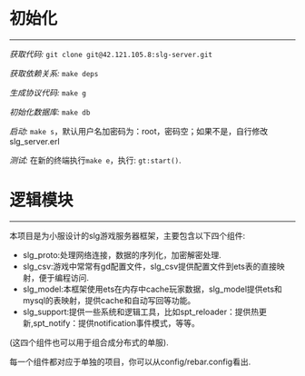 # 初始化
---
*获取代码:* `git clone git@42.121.105.8:slg-server.git`

*获取依赖关系:* `make deps`

*生成协议代码:* `make g`

*初始化数据库:* `make db`

*启动:* `make s`，默认用户名加密码为：root，密码空；如果不是，自行修改slg_server.erl

*测试:* 在新的终端执行`make e`，执行: `gt:start()`.

# 逻辑模块
---
本项目是为小服设计的slg游戏服务器框架，主要包含以下四个组件:

* slg_proto:处理网络连接，数据的序列化，加密解密处理.
* slg_csv:游戏中常常有gd配置文件，slg_csv提供配置文件到ets表的直接映射，便于编程访问.
* slg_model:本框架使用ets在内存中cache玩家数据，slg_model提供ets和mysql的表映射，提供cache和自动写回等功能。
* slg_support:提供一些系统和逻辑工具，比如spt_reloader：提供热更新,spt_notify：提供notification事件模式，等等。

(这四个组件也可以用于组合成分布式的单服).

每一个组件都对应于单独的项目，你可以从config/rebar.config看出.
